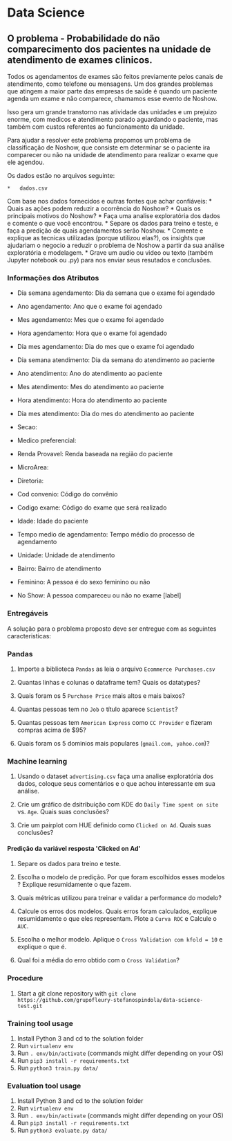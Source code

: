 # Data Science

## O problema - Probabilidade do não comparecimento dos pacientes na unidade de atendimento de exames clinicos.

Todos os agendamentos de exames são feitos previamente pelos canais de atendimento, como telefone ou mensagens. 
Um dos grandes problemas que atingem a maior parte das empresas de saúde é quando um paciente agenda um exame e não comparece, chamamos esse evento de Noshow.

Isso gera um grande transtorno nas atividade das unidades e um prejuizo enorme, com medicos e atendimento parado aguardando o paciente, mas também com custos referentes ao funcionamento da unidade.

Para ajudar a resolver este problema propomos um problema de classificação de Noshow, que consiste em determinar se o paciente ira comparecer ou não na unidade de atendimento para realizar o exame que ele agendou.

Os dados estão no arquivos seguinte:

    *   dados.csv

Com base nos dados fornecidos e outras fontes que achar confiáveis:
    *   Quais as ações podem reduzir a ocorrência do Noshow? 
    *   Quais os principais motivos do Noshow?
    *   Faça uma analise exploratória dos dados e comente o que você encontrou.
    *   Separe os dados para treino e teste, e faça a predição de quais agendamentos serão Noshow.
    *   Comente e explique as tecnicas utilizadas (porque utilizou elas?), os insights que ajudariam o negocio a reduzir o problema de Noshow a partir da sua análise exploratória e modelagem.
    *   Grave um audio ou video ou texto (também Jupyter notebook ou .py) para nos enviar seus resutados e conclusões.

### Informações dos Atributos

- Dia semana agendamento: Dia da semana que o exame foi agendado

- Ano agendamento: Ano que o exame foi agendado

- Mes agendamento: Mes que o exame foi agendado

- Hora agendamento: Hora que o exame foi agendado

- Dia mes agendamento: Dia do mes que o exame foi agendado

- Dia semana atendimento: Dia da semana do atendimento ao paciente

- Ano atendimento: Ano do atendimento ao paciente

- Mes atendimento: Mes do atendimento ao paciente

- Hora atendimento: Hora do atendimento ao paciente

- Dia mes atendimento: Dia do mes do atendimento ao paciente

- Secao: 

- Medico preferencial:

- Renda Provavel: Renda baseada na região do paciente

- MicroArea: 

- Diretoria:

- Cod convenio: Código do convênio  

- Codigo exame: Código do exame que será realizado

- Idade: Idade do paciente

- Tempo medio de agendamento: Tempo médio do processo de agendamento

- Unidade: Unidade de atendimento
 
- Bairro: Bairro de atendimento

- Feminino: A pessoa é do sexo feminino ou não

- No Show: A pessoa compareceu ou não no exame [label]

### Entregáveis

A solução para o problema proposto deve ser entregue com as seguintes caracteristicas:
    


### Pandas

1. Importe a biblioteca ```Pandas``` as leia o arquivo ```Ecommerce Purchases.csv```

1. Quantas linhas e colunas o dataframe tem? Quais os datatypes?

1. Quais foram os 5 ```Purchase Price``` mais altos e mais baixos?

1. Quantas pessoas tem no ```Job``` o título aparece ```Scientist```?

1. Quantas pessoas tem ```American Express``` como ```CC Provider``` e fizeram compras acima de $95?

1. Quais foram os 5 dominios mais populares (```gmail.com, yahoo.com```)?

### Machine learning

1. Usando o dataset ```advertising.csv``` faça uma analise exploratória dos dados, coloque seus comentários e o que achou interessante em sua análise.

1. Crie um gráfico de dsitribuição com KDE do  ```Daily Time spent on site``` vs. ```Age```. Quais suas conclusões?

1. Crie um pairplot com HUE definido como ```Clicked on Ad```. Quais suas conclusões?

#### Predição da variável resposta 'Clicked on Ad'

1. Separe os dados para treino e teste.

1. Escolha o modelo de predição. Por que foram escolhidos esses modelos ? Explique resumidamente o que fazem.

1. Quais métricas utilizou para treinar e validar a performance do modelo?

1. Calcule os erros dos modelos. Quais erros foram calculados, explique resumidamente o que eles representam. Plote a ```Curva ROC``` e Calcule o ```AUC```.

1. Escolha o melhor modelo. Aplique o ```Cross Validation com kfold = 10``` e explique o que é.

1. Qual foi a média do erro obtido com o ```Cross Validation```?

### Procedure

1. Start a git clone repository with ```git clone https://github.com/grupofleury-stefanospindola/data-science-test.git```

### Training tool usage

1. Install Python 3 and cd to the solution folder
1. Run ```virtualenv env```
1. Run ```. env/bin/activate``` (commands might differ depending on your OS)
1. Run ```pip3 install -r requirements.txt```
1. Run ```python3 train.py data/```

### Evaluation tool usage

1. Install Python 3 and cd to the solution folder
1. Run ```virtualenv env```
1. Run ```. env/bin/activate``` (commands might differ depending on your OS)
1. Run ```pip3 install -r requirements.txt```
1. Run ```python3 evaluate.py data/```